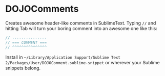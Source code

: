 # DOJOComments
Creates awesome header-like comments in SublimeText. Typing `//` and hitting Tab will turn your boring comment into an awesome one like this:

```javascript
// ...............
// === COMMENT ===
// ^^^^^^^^^^^^^^^
```

Install in `~/Library/Application Support/Sublime Text 2/Packages/User/DOJOComment.sublime-snippet` or wherever your Sublime snippets belong.